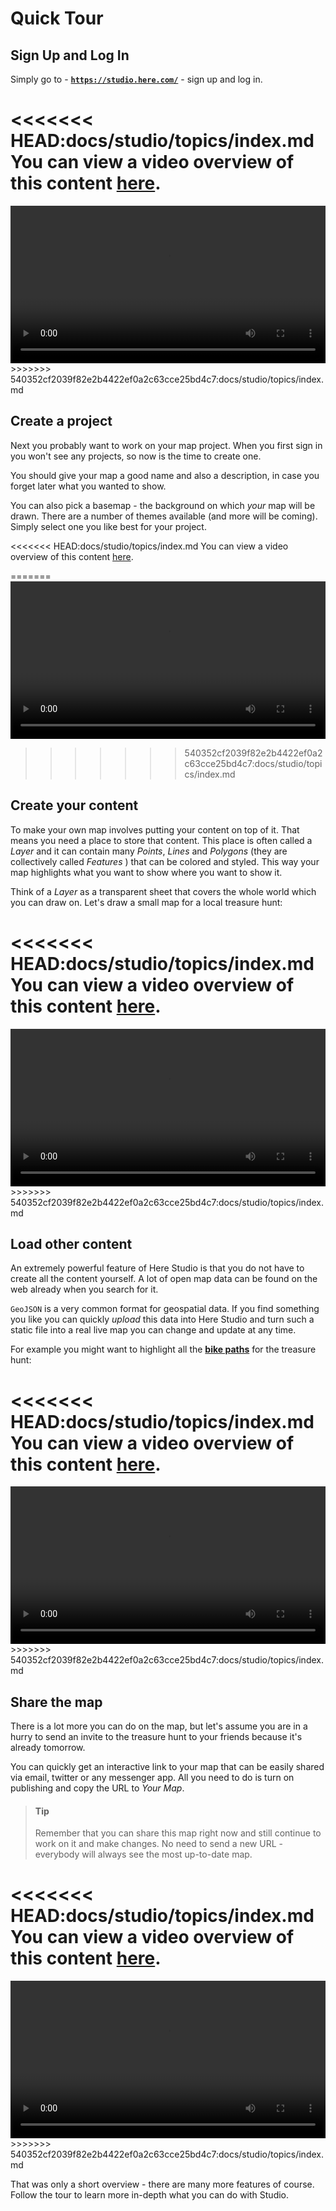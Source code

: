 # Quick Tour

## Sign Up and Log In

Simply go to - **[`https://studio.here.com/`](https://studio.here.com/)** - sign up and log in.

<<<<<<< HEAD:docs/studio/topics/index.md
You can view a video overview of this content [here](https://www.here.xyz/assets/videos/projects-dashboard.mp4).
=======
<video width="100%"  controls>
  <source src="../videos/projects-dashboard.mp4" type="video/mp4">
  <source src="../../videos/projects-dashboard.mp4" type="video/mp4">
You can view a video overview of this content <a href="../videos/projects-dashboard.mp4">here</a>.
</video>
>>>>>>> 540352cf2039f82e2b4422ef0a2c63cce25bd4c7:docs/studio/topics/index.md

## Create a project

Next you probably want to work on your map project. When you first sign in
you won't see any projects, so now is the time to create one.

You should give your map a good name and also a description, in case you forget later what you wanted to show.

You can also pick a basemap - the background on which _your_ map will be drawn. There are a number of themes available (and more will be coming).
Simply select one you like best for your project.

<<<<<<< HEAD:docs/studio/topics/index.md
You can view a video overview of this content [here](https://www.here.xyz/assets/videos/create-new-project.mp4).

=======
<video width="100%"  controls>
  <source src="../videos/create-new-project.mp4" type="video/mp4">
  <source src="../../videos/create-new-project.mp4" type="video/mp4">
You can view a video overview of this content <a href="../videos/create-new-project.mp4">here</a>.
</video>
>>>>>>> 540352cf2039f82e2b4422ef0a2c63cce25bd4c7:docs/studio/topics/index.md

## Create your content

To make your own map involves putting your content on top of it. That
means you need a place to store that content.
This place is often called a _Layer_ and it can contain many _Points_, _Lines_ and
_Polygons_ (they are collectively called _Features_ ) that can be colored
and styled. This way your map highlights what you want to show where you want to show it.

Think of a _Layer_ as a transparent sheet that covers the whole world which
you can draw on. Let's draw a small map for a local treasure hunt:

<<<<<<< HEAD:docs/studio/topics/index.md
You can view a video overview of this content [here](https://www.here.xyz/assets/videos/draw-layer.mp4).
=======
<video width="100%"  controls>
  <source src="../videos/draw-layer.mp4" type="video/mp4">
  <source src="../../videos/draw-layer.mp4" type="video/mp4">
You can view a video overview of this content <a href="../videos/draw-layer.mp4">here</a>.
</video>
>>>>>>> 540352cf2039f82e2b4422ef0a2c63cce25bd4c7:docs/studio/topics/index.md

## Load other content

An extremely powerful feature of Here Studio is that you do not have to create all
the content yourself. A lot of open map data can be found on the web already
when you search for it.

`GeoJSON` is a very common format for geospatial data. If you find something
you like you can quickly _upload_ this data into Here Studio and turn such a static
file into a real live map you can change and update at any time.

For example you might want to highlight all the [**bike paths**](https://data.sfgov.org/Transportation/Map-of-SFMTA-Bikeway-Network/ccs9-xdqj) for the treasure hunt:

<<<<<<< HEAD:docs/studio/topics/index.md
You can view a video overview of this content [here](https://www.here.xyz/assets/videos/upload-data.mp4).
=======
<video width="100%"  controls>
  <source src="../videos/upload-data.mp4" type="video/mp4">
  <source src="../../videos/upload-data.mp4" type="video/mp4">
You can view a video overview of this content <a href="../videos/upload-data.mp4">here</a>.
</video>
>>>>>>> 540352cf2039f82e2b4422ef0a2c63cce25bd4c7:docs/studio/topics/index.md

## Share the map

There is a lot more you can do on the map, but let's assume you are in a
hurry to send an invite to the treasure hunt to your friends because it's
already tomorrow.

You can quickly get an interactive link to your map that can be easily
shared via email, twitter or any messenger app. All you need to do is turn
on publishing and copy the URL to _Your Map_.

> #### Tip
>
> Remember that you can share this map right now and still continue to work on it and make changes. No need to send a new URL - everybody will
    always see the most up-to-date map.

<<<<<<< HEAD:docs/studio/topics/index.md
You can view a video overview of this content [here](https://www.here.xyz/assets/videos/publish-map.mp4).
=======
<video width="100%"  controls>
  <source src="../videos/publish-map.mp4" type="video/mp4">
  <source src="../../videos/publish-map.mp4" type="video/mp4">
You can view a video overview of this content <a href="../videos/publish-map.mp4">here</a>.
</video>
>>>>>>> 540352cf2039f82e2b4422ef0a2c63cce25bd4c7:docs/studio/topics/index.md

That was only a short overview - there are many more features of course.
Follow the tour to learn more in-depth what you can do with Studio.
